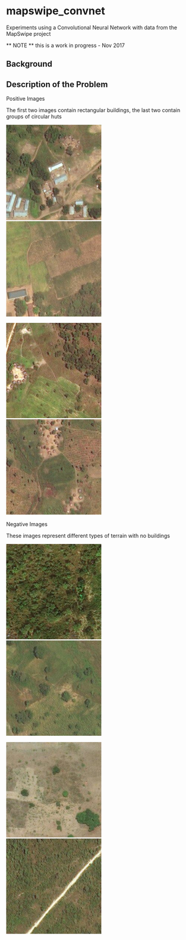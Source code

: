 # mapswipe_convnet

Experiments using a Convolutional Neural Network with data from the MapSwipe project

** NOTE ** this is a work in progress - Nov 2017


## Background



## Description of the Problem

Positive Images

The first two images contain rectangular buildings, the last two contain groups of circular huts

![Example Positive Image 1](images/example_positive_1.jpg)
![Example Positive Image 2](images/example_positive_2.jpg)

![Example Positive Image 3](images/example_positive_3.jpg)
![Example Positive Image 4](images/example_positive_4.jpg)

Negative Images

These images represent different types of terrain with no buildings

![Example Negative Image 1](images/example_negative_1.jpg)
![Example Negative Image 2](images/example_negative_2.jpg)

![Example Negative Image 3](images/example_negative_3.jpg)
![Example Negative Image 4](images/example_negative_4.jpg)





